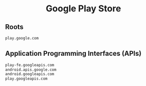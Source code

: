 


<h1 align="center">Google Play Store</h1>  


## Roots


```html
play.google.com
```  


## Application Programming Interfaces (APIs)


```html
play-fe.googleapis.com
android.apis.google.com
android.googleapis.com
play.googleapis.com
```  

<br>
